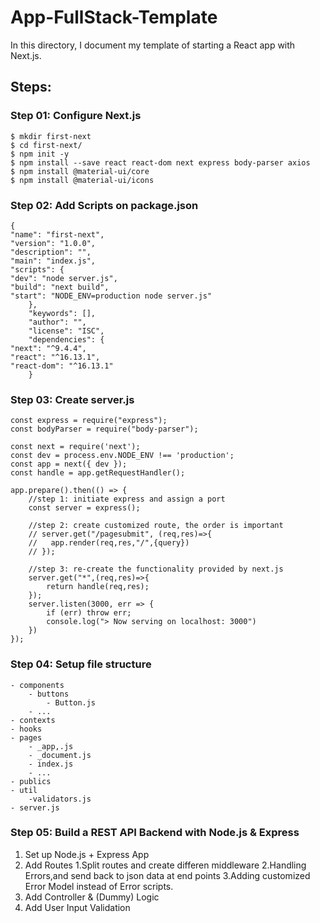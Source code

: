 # App-FullStack-Template
In this directory, I document my template of starting a React app with Next.js.

## Steps:
### Step 01: Configure Next.js
	
	$ mkdir first-next
	$ cd first-next/
	$ npm init -y
	$ npm install --save react react-dom next express body-parser axios
	$ npm install @material-ui/core 
	$ npm install @material-ui/icons
	
	
	
### Step 02: Add Scripts on package.json

	{
	"name": "first-next",
	"version": "1.0.0",
	"description": "",
	"main": "index.js",
	"scripts": {
    "dev": "node server.js",
    "build": "next build",
    "start": "NODE_ENV=production node server.js"
		},
		"keywords": [],
		"author": "",
		"license": "ISC",
		"dependencies": {
    "next": "^9.4.4",
    "react": "^16.13.1",
    "react-dom": "^16.13.1"
		}
		
		
### Step 03: Create server.js

	const express = require("express");
	const bodyParser = require("body-parser");

	const next = require('next');
	const dev = process.env.NODE_ENV !== 'production';
	const app = next({ dev });
	const handle = app.getRequestHandler();
	
	app.prepare().then(() => {
		//step 1: initiate express and assign a port
		const server = express();

		//step 2: create customized route, the order is important
		// server.get("/pagesubmit", (req,res)=>{
		//   app.render(req,res,"/",{query})
		// });

		//step 3: re-create the functionality provided by next.js
		server.get("*",(req,res)=>{
			return handle(req,res);
		});
		server.listen(3000, err => {
			if (err) throw err;
			console.log("> Now serving on localhost: 3000")
		})
	});
	
	
### Step 04: Setup file structure
	- components 
		- buttons
			- Button.js
		- ...
	- contexts
	- hooks
	- pages
		- _app,.js
		- _document.js
		- index.js
		- ...
	- publics
	- util
		-validators.js
	- server.js
	
	
### Step 05: Build a REST API Backend with Node.js & Express
1. Set up Node.js + Express App
2. Add Routes
	1.Split routes and create differen middleware
	2.Handling Errors,and send back to json data at end points
	3.Adding customized Error Model instead of Error scripts.
3. Add Controller & (Dummy) Logic
4. Add User Input Validation

